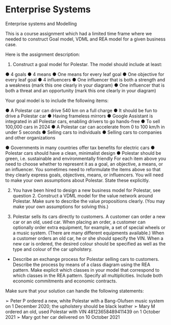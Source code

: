 # Enterprise Systems
Enterprise systems and Modelling 

This is a course assignment which had a limited time frame where we needed to construct Goal model, VDML and REA model for a given business case. 


Here is the assignment description:

1) Construct a goal model for Polestar. The model should include at least:

● 4 goals
● 4 means
● One means for every leaf goal
● One objective for every leaf goal
● 4 influencers
● One influencer that is both a strength and a weakness (mark this one clearly in your
diagram)
● One influencer that is both a threat and an opportunity (mark this one clearly in your
diagram)

Your goal model is to include the following items:

● A Polestar car can drive 540 km on a full charge
● It should be fun to drive a Polestar car
● Having frameless mirrors
● Google Assistant is integrated in all Polestar cars, enabling drivers to go hands-free
● To sell 100,000 cars in 2024
● A Polestar car can accelerate from 0 to 100 km/h in under 5 seconds
● Selling cars to individuals
● Selling cars to companies and other organizations

● Governments in many countries offer tax benefits for electric cars
● Polestar cars should have a clean, minimalist design
● Polestar should be green, i.e. sustainable and environmentally friendly
For each item above you need to choose whether to represent it as a goal, an objective, a
means, or an influencer. You sometimes need to reformulate the items above so that they clearly
express goals, objectives, means, or influencers. You will need to make your own assumptions
about Polestar. State these explicitly.

2) You have been hired to design a new business model for Polestar, see question 2. Construct a
VDML model for the value network around Polestar. Make sure to describe the value
propositions clearly. (You may make your own assumptions for solving this.)

3) Polestar sells its cars directly to customers. A customer can order a new car or an old, used car.
When placing an order, a customer can optionally order extra equipment, for example, a set of
special wheels or a music system. (There are many different equipments available.) When a
customer orders an old car, he or she should specify the VIN. When a new car is ordered, the
desired colour should be specified as well as the type and colour of the car upholstery.

 - Describe an exchange process for Polestar selling cars to customers. Describe the
process by means of a class diagram using the REA pattern. Make explicit which classes
in your model that correspond to which classes in the REA pattern. Specify all
multiplicities. Include both economic commitments and economic contracts.

Make sure that your solution can handle the following statements:

➢ Peter P ordered a new, white Polestar with a Bang-Olufsen music system on 1 December
2020; the upholstery should be black leather
➢ Mary M ordered an old, used Polestar with VIN 48123658489411439 on 1 October 2021
➢ Mary got her car delivered on 10 October 2021


